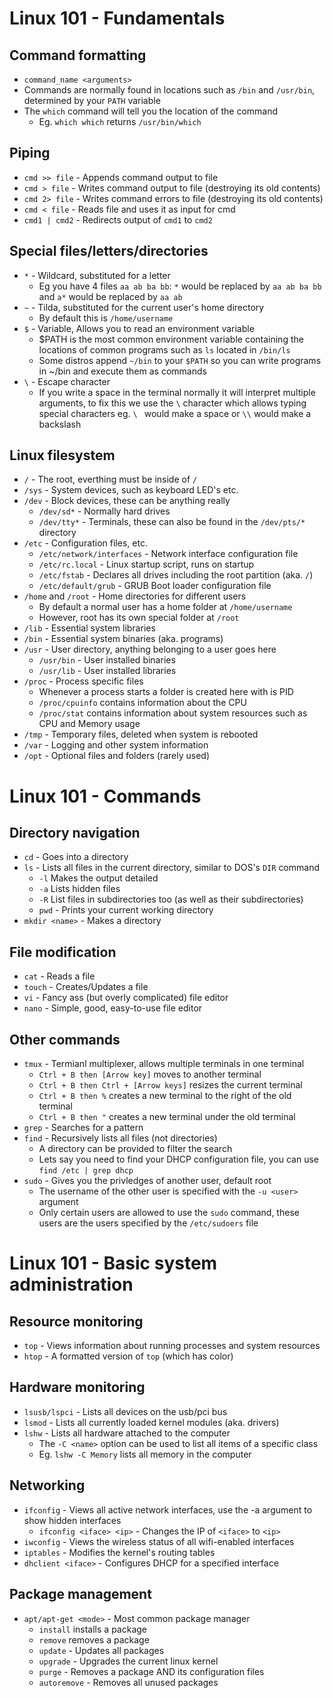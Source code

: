 # Linux 101 - Fundamentals
## Command formatting
- `command_name <arguments>`
- Commands are normally found in locations such as `/bin` and `/usr/bin`, determined by your `PATH` variable
- The `which` command will tell you the location of the command 
  - Eg. `which which` returns `/usr/bin/which`
  
## Piping
- `cmd >> file` - Appends command output to file
- `cmd > file` - Writes command output to file (destroying its old contents)
- `cmd 2> file` - Writes command errors to file (destroying its old contents)
- `cmd < file` - Reads file and uses it as input for cmd
- `cmd1 | cmd2` - Redirects output of `cmd1` to `cmd2`

## Special files/letters/directories
- `*` - Wildcard, substituted for a letter
  - Eg you have 4 files `aa ab ba bb`: `*` would be replaced by `aa ab ba bb` and `a*` would be replaced by `aa ab`
- `~` - Tilda, substituted for the current user's home directory
  - By default this is `/home/username`
- `$` - Variable, Allows you to read an environment variable
  - $PATH is the most common environment variable containing the locations of common programs such as `ls` located in `/bin/ls`
  - Some distros append `~/bin` to your `$PATH` so you can write programs in ~/bin and execute them as commands
- `\` - Escape character
  - If you write a space in the terminal normally it will interpret multiple arguments, to fix this we use the `\` character which allows typing special characters eg. `\ ` would make a space or `\\` would make a backslash

## Linux filesystem
- `/` - The root, everthing must be inside of `/`
- `/sys` - System devices, such as keyboard LED's etc.
- `/dev` - Block devices, these can be anything really
  - `/dev/sd*` - Normally hard drives
  - `/dev/tty*` - Terminals, these can also be found in the `/dev/pts/*` directory
- `/etc` - Configuration files, etc.
  - `/etc/network/interfaces` - Network interface configuration file
  - `/etc/rc.local` - Linux startup script, runs on startup
  - `/etc/fstab` - Declares all drives including the root partition (aka. `/`)
  - `/etc/default/grub` - GRUB Boot loader configuration file
- `/home` and `/root` - Home directories for different users
  - By default a normal user has a home folder at `/home/username`
  - However, root has its own special folder at `/root`
- `/lib` - Essential system libraries 
- `/bin` - Essential system binaries (aka. programs)
- `/usr` - User directory, anything belonging to a user goes here
  - `/usr/bin` - User installed binaries
  - `/usr/lib` - User installed libraries
- `/proc` - Process specific files
  - Whenever a process starts a folder is created here with is PID
  - `/proc/cpuinfo` contains information about the CPU
  - `/proc/stat` contains information about system resources such as CPU and Memory usage
- `/tmp` - Temporary files, deleted when system is rebooted
- `/var` - Logging and other system information
- `/opt` - Optional files and folders (rarely used)

# Linux 101 - Commands
## Directory navigation
- `cd` - Goes into a directory<br>
- `ls` - Lists all files in the current directory, similar to DOS's `DIR` command
  - `-l` Makes the output detailed
  - `-a` Lists hidden files
  - `-R` List files in subdirectories too (as well as their subdirectories)
  - `pwd` - Prints your current working directory<br>
- `mkdir <name>` - Makes a directory
## File modification
- `cat` - Reads a file<br>
- `touch` - Creates/Updates a file<br>
- `vi` - Fancy ass (but overly complicated) file editor<br>
- `nano` - Simple, good, easy-to-use file editor<br>
## Other commands
- `tmux` - Termianl multiplexer, allows multiple terminals in one terminal
  - `Ctrl + B then [Arrow key]` moves to another terminal
  - `Ctrl + B then Ctrl + [Arrow keys]` resizes the current terminal
  - `Ctrl + B then %` creates a new terminal to the right of the old terminal
  - `Ctrl + B then "` creates a new terminal under the old terminal
- `grep` - Searches for a pattern<br>
- `find` - Recursively lists all files (not directories)
  - A directory can be provided to filter the search
  - Lets say you need to find your DHCP configuration file, you can use `find /etc | grep dhcp`
- `sudo` - Gives you the privledges of another user, default root
  - The username of the other user is specified with the `-u <user>` argument
  - Only certain users are allowed to use the `sudo` command, these users are the users specified by the `/etc/sudoers` file


# Linux 101 - Basic system administration
## Resource monitoring
- `top` - Views information about running processes and system resources
- `htop` - A formatted version of `top` (which has color)
## Hardware monitoring
- `lsusb/lspci` - Lists all devices on the usb/pci bus
- `lsmod` - Lists all currently loaded kernel modules (aka. drivers)
- `lshw` - Lists all hardware attached to the computer
  - The `-C <name>` option can be used to list all items of a specific class
  - Eg. `lshw -C Memory` lists all memory in the computer
## Networking
- `ifconfig` - Views all active network interfaces, use the -a argument to show hidden interfaces
  - `ifconfig <iface> <ip>` - Changes the IP of `<iface>` to `<ip>`
- `iwconfig` - Views the wireless status of all wifi-enabled interfaces
- `iptables` - Modifies the kernel's routing tables
- `dhclient <iface>` - Configures DHCP for a specified interface
## Package management
- `apt/apt-get <mode>` - Most common package manager
  - `install` installs a package
  - `remove` removes a package
  - `update` - Updates all packages
  - `upgrade` - Upgrades the current linux kernel
  - `purge` - Removes a package AND its configuration files
  - `autoremove` - Removes all unused packages
